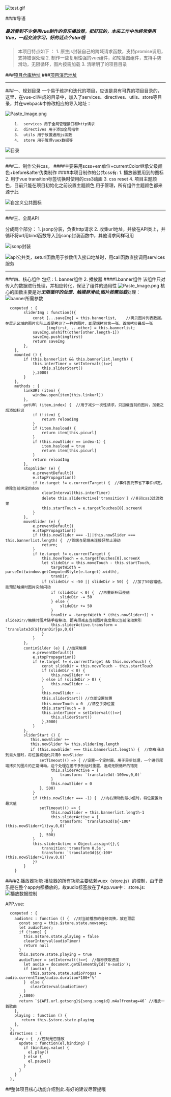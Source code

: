 ![test.gif](http://upload-images.jianshu.io/upload_images/4149586-1849aa83e2decf56.gif?imageMogr2/auto-orient/strip)

####导语
##### 最近看到不少使用vue制作的音乐播放器，挺好玩的，本来工作中也经常使用Vue，一起交流学习，好的话点个star哦
>本项目特点如下 ： 
    1. 原生js封装自己的跨域请求函数，支持promise调用，支持错误处理
    2. 制作一些复用性强的vue组件，如轮播图组件，支持手势滑动，无限循环，图片按需加载
    3. 清晰明了的项目目录

###[项目仓库地址](https://github.com/derickweng/vue-mymusic)
###[项目演示地址](https://derickweng.github.io/test/)

***
###一、规划目录
   一个易于维护和迭代的项目，应该是具有可靠的项目目录的，这里，在vue-cli生成的目录中，加入了services、directives、utils、store等目录，并在webpack中修改相应的导入地址：

![Paste_Image.png](http://upload-images.jianshu.io/upload_images/4149586-9291a38e485c3eae.png?imageMogr2/auto-orient/strip%7CimageView2/2/w/1240)
```
    1.  services 用于全局管理接口和http请求
    2.  directives 用于添加全局指令
    3.  utils 用于放置通用js函数
    4.  store 用于管理vuex数据等
```
![目录](http://upload-images.jianshu.io/upload_images/4149586-bf018eddbdc2d5cd.png?imageMogr2/auto-orient/strip%7CimageView2/2/w/1240)
***
###二、制作公共css，
  ####主要采用scss+em单位+currentColor继承父级颜色+before&after伪类制作
  ####本项目制作的公共css有:
        1. 播放器要用到的图标
        2. 用于vue transition标签切换时使用的css3动画
        3. css reset
        4. 项目主题颜色，目前只能在项目初始化之前设置主题颜色,用于管理，所有组件主题颜色都来源于此

![自定义公共图标](http://upload-images.jianshu.io/upload_images/4149586-7dd2f1c9c88ec9b6.png?imageMogr2/auto-orient/strip%7CimageView2/2/w/1240)

***
###三、全局API

分成两个部分：
    1.  jsonp分装，负责http请求
    2.  收集url地址，并放在API类上，并循环将url用bind函数导入到jsonp封装函数中，其他请求同样可用


![jsonp封装](http://upload-images.jianshu.io/upload_images/4149586-b1a658393c03b4dd.png?imageMogr2/auto-orient/strip%7CimageView2/2/w/1240)


![api公共类，seturl函数用于参数传入接口地址时，用call函数直接调用services服务](http://upload-images.jianshu.io/upload_images/4149586-a73204d598c1f14f.png?imageMogr2/auto-orient/strip%7CimageView2/2/w/1240)

***
###四、核心组件
 包括 : 
    1. banner组件
    2. 播放器
####1.banner组件
     该组件只对传入的数据进行处理，并相应转化，保证了组件的通用性
![Paste_Image.png](http://upload-images.jianshu.io/upload_images/4149586-230bced1cf9499a1.png?imageMogr2/auto-orient/strip%7CimageView2/2/w/1240)
      核心的函数主要是对***无限循环的处理、触摸屏滑动,图片按需加载***处理：
 ![banner所需参数](http://upload-images.jianshu.io/upload_images/4149586-be61325c795bb1a3.gif?imageMogr2/auto-orient/strip)
```
  computed : {
        sliderImg : function(){
            const [...saveImg] = this.bannerlist,    //拷贝图片列表数据，在展示区域的图片实际上首尾拷贝了一样的图片，即尾端拷贝第一张，首端拷贝最后一张
                  [imgfirst, ...other] = this.bannerlist;
            saveImg.unshift(other[other.length-1])      
            saveImg.push(imgfirst)
            return saveImg
        },
    },
    mounted () {
        if (this.bannerlist && this.bannerlist.length) {
            this.interTimer = setInterval(()=>{
                this.sliderStart()
            },3000)
        }
    },
    methods : {
        linkURl (item) {
            window.open(item[this.linkurl])
        },
        getURl (item,index) {  //用于减少一次性请求，只加载当前的图片，加载之后添加标识
            if (!item) {
                return reloadImg
            }
            if (item.hasload) {
                return item[this.picurl]
            }
            if (this.nowSlider == index-1) {
                item.hasload = true
                return item[this.picurl]
            }
            return reloadImg
        },
        stopSlider (e) {
            e.preventDefault()
            e.stopPropagation()
            if (e.target != e.currentTarget) {  //事件委托节省下事件绑定，排除当前绑定的dom
                clearInterval(this.interTimer)
                delete this.sliderActive['transition'] //关闭css3过渡效果
                this.startTouch = e.targetTouches[0].screenX
            }
        },
        moveSlider (e) {
            e.preventDefault()
            e.stopPropagation()
            if (this.nowSlider === -1||this.nowSlider === this.bannerlist.length) {  //首端与尾端未连接好禁止滑动
                return;
            }
            if (e.target != e.currentTarget) {
                this.moveTouch = e.targetTouches[0].screenX
                let slideDir = this.moveTouch - this.startTouch,
                    targetWidth = parseInt(window.getComputedStyle(e.target).width),
                    tranDir;
                if (slideDir < -50 || slideDir > 50) {  //加了50容错值，能预防触摸时图片突然闪动
                    if (slideDir < 0) {  //再重新补回差值
                        slideDir -= 50
                    } else {
                        slideDir += 50
                    }
                    tranDir = -targetWidth * (this.nowSlider+1) + slideDir//触摸时图片随手指移动，距离须减去当前图片宽度乘以当前滚动索引
                    this.sliderActive.transform = `translate3d(${tranDir}px,0,0)`
                }
            }
        },
        continSilder (e) { //结束触摸
            e.preventDefault()
            e.stopPropagation()
            if (e.target != e.currentTarget && this.moveTouch) {
                const slideDir = this.moveTouch - this.startTouch
                if (slideDir < 0) {
                    this.nowSlider ++
                } else if (slideDir > 0) {
                    this.nowSlider -- 
                }
                this.nowSlider --
                this.sliderStart() //立即设置位置
                this.moveTouch = 0  //清空手势位置
                this.startTouch = 0
                this.interTimer = setInterval(()=>{
                    this.sliderStart()
                },3000)
            }
        },
        sliderStart () {
           this.nowSlider ++ 
           this.nowSlider %= this.sliderImg.length
           if (this.nowSlider === this.bannerlist.length) {  //向右滑动到最大值时，将位置初始化并清0 nowSlider
               setTimeout(() => { //设置一个定时器，用于异步处理，一个进行尾端拷贝的图片的正常滑动，这个处理在差不多到达时重置，造成无限循环的错觉
                    this.sliderActive = {
                        transform: `translate3d(-100vw,0,0)`
                    }
                    this.nowSlider = 0
               }, 500)         
            }
            if (this.nowSlider === -1) {  //向右滑动到最小值时，将位置置为最大值
               setTimeout(() => {
                    this.nowSlider = this.bannerlist.length-1
                    this.sliderActive = {
                        transform: `translate3d(${-100*(this.nowSlider+1)}vw,0,0)`
                    }
               }, 500)       
            }
            this.sliderActive = Object.assign({},{
                transition:'transform 0.5s',
                transform: `translate3d(${-100*(this.nowSlider+1)}vw,0,0)`
            })
        } 
    }
```
####2.播放器功能
      播放器的所有功能主要依赖vuex（store.js）的控制，由于音乐是在整个app内都播放的，故audio标签放在了App.vue中：
store.js:
![播放数据控制](http://upload-images.jianshu.io/upload_images/4149586-55ddca87a97b00b6.png?imageMogr2/auto-orient/strip%7CimageView2/2/w/1240)


APP.vue:
```
  computed : {
    audioSrc : function () {  //对当前播放的音频切换，放在顶层
      const song = this.$store.state.nowsong;
      let audioTimer;
      if (!song) {
        this.$store.state.playing = false
        clearInterval(audioTimer)
        return null
      }
      this.$store.state.playing = true
      audioTimer = setInterval(()=>{  //每秒获取进度
        let audio = document.getElementById('m-audio');
        if (audio) {
           this.$store.state.audioProgss = audio.currentTime/audio.duration*100+'%'
        }  else {
           clearInterval(audioTimer)
        }
      },1000)
      return `${API.url.getsong}${song.songid}.m4a?fromtag=46` //播放一首歌曲
    },
    playing : function () {
       return this.$store.state.playing
    },
  },
  directives : {
    play : {  //控制是否播放
      update : function(el,binding) {
        if (binding.value) {
          el.play()
        } else {
          el.pause()
        }
      }
    }
  },
```
##整体项目核心功能介绍到此.有好的建议尽管提哦